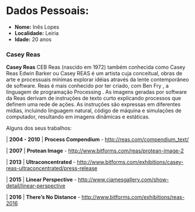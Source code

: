 # Dados Pessoais:

* **Nome:** Inês Lopes
* **Localidade:** Leiria
* **Idade:** 20 anos

###  Casey Reas  

**Casey Reas** CEB Reas (nascido em 1972) também conhecida como Casey Reas Edwin Barker ou Casey REAS é um artista cuja conceitual, obras de arte e processuais mínimas explorar idéias através da lente contemporâneo de software.
Reas é mais conhecido por ter criado, com Ben Fry , a linguagem de programação Processing .
As imagens geradas por software da Reas derivam de instruções de texto curto explicando processos que definem uma rede de ações. As instruções são expressas em diferentes mídias, incluindo linguagem natural, código de máquina e simulações de computador, resultando em imagens dinâmicas e estáticas.  

Alguns dos seus trabalhos:

| **2004 - 2010** | **Process Compendium** - http://reas.com/compendium_text/

| **2007** | **Protean Image** - http://www.bitforms.com/reas/protean-image-2

| **2013** | **Ultraconcentrated** - http://www.bitforms.com/exhibitions/casey-reas-ultraconcentrated/press-release

| **2015** | **Linear Perspective** - http://www.cjamesgallery.com/show-detail/linear-perspective

| **2016** | **There’s No Distance** - http://www.bitforms.com/exhibitions/reas-2016





